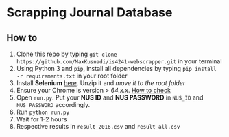 # Scrapping Journal Database

## How to
1. Clone this repo by typing `git clone https://github.com/MaxKusnadi/is4241-webscrapper.git` in your terminal
2. Using Python 3 and `pip`, install all dependencies by typing `pip install -r requirements.txt` in your root folder
3. Install **Selenium** [here](https://sites.google.com/a/chromium.org/chromedriver/downloads). Unzip it and *move it to the root folder*
4. Ensure your Chrome is version > *64.x.x*. [How to check](https://www.howtogeek.com/299243/which-version-of-chrome-do-i-have/)
5. Open `run.py`. Put your **NUS ID** and **NUS PASSWORD** in `NUS_ID` and `NUS_PASSWORD` accordingly.
6. Run `python run.py`
7. Wait for 1-2 hours
8. Respective results in `result_2016.csv` and `result_all.csv`